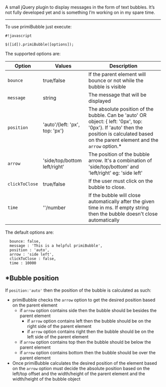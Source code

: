 A small jQuery plugin to display messages in the form of text bubbles. It’s not fully developed yet and is something I’m working on in my spare time.
- - - -
To use primiBubble just execute:

	
```
#!javascript

$([id]).primiBubble([options]);
```


The supported options are: 

| Option        | Values                         | Description                    |
| ------------- | ------------------------------ | ------------------------------ |
| `bounce`      | true/false                     | If the parent element will bounce or not while the bubble is visible   |
| `message`     | string                         | The message that will be displayed  |
| `position`    | 'auto'/{left: 'px', top: 'px'} | The absolute position of the bubble. Can be 'auto' OR object: { left: '0px', top: '0px'}. If 'auto' then the position is calculated based on the parent element and the `arrow` option.* |
| `arrow`       | 'side/top/bottom left/right'   | The position of the bubble arrow. It's a combination of 'side/top/bottom' and 'left/right' eg: 'side left' |
| `clickToClose` | true/false                    | If the user must click on the bubble to close. |
| `time`        | ''/number                      | If the bubble will close automatically after the given time in ms. If empty string then the bubble doesn't close automatically |



The default options are:

      bounce: false,  
      message : 'This is a helpful primiBubble',
      position : 'auto', 
      arrow : 'side left', 
      clickToClose : false, 
      time : 10000 

## *Bubble position ##

If `position:'auto'` then the position of the bubble is calculated as such:

* primiBubble checks the `arrow` option to get the desired position based on the parent element
     * if `arrow` option contains side then the bubble should be besides the parent element
          * if `arrow` option contains left then the bubble should be on the right side of the parent element
          * if `arrow` option contains right then the bubble should be on the left side of the parent element 
     * if `arrow` option contains top then the bubble should be below the parent element  
     * if `arrow` option contains bottom then the bubble should be over the parent element
* Once primiBubble calculates the desired position of the element based on the `arrow` option must decide the absolute position based on the left/top offset and the width/height of the parent element and the width/height of the bubble object  